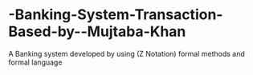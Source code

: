 # -Banking-System-Transaction-Based-by--Mujtaba-Khan
A Banking system developed by using (Z Notation) formal methods and formal language 
